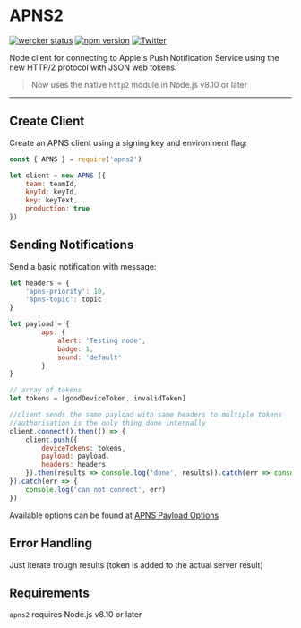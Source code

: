 APNS2
=====

[![wercker status](https://app.wercker.com/status/0e705662e5c35d51a971764fe3e27814/s/master "wercker status")](https://app.wercker.com/project/byKey/0e705662e5c35d51a971764fe3e27814)
[![npm version](https://badge.fury.io/js/apns2.svg)](https://badge.fury.io/js/apns2)
[![Twitter](https://img.shields.io/badge/twitter-@andrew_barba-blue.svg?style=flat)](http://twitter.com/andrew_barba)

Node client for connecting to Apple's Push Notification Service using the new HTTP/2 protocol with JSON web tokens.

> Now uses the native `http2` module in Node.js v8.10 or later

---

## Create Client

Create an APNS client using a signing key and environment flag:

```javascript
const { APNS } = require('apns2')

let client = new APNS ({
    team: teamId,
    keyId: keyId,
    key: keyText,
    production: true
})
```

## Sending Notifications

Send a basic notification with message:

```javascript
let headers = {
    'apns-priority': 10,
    'apns-topic': topic
}

let payload = {
        aps: {
            alert: 'Testing node',
            badge: 1,
            sound: 'default'
        }
}

// array of tokens
let tokens = [goodDeviceToken, invalidToken]

//client sends the same payload with same headers to multiple tokens
//authorisation is the only thing done internally
client.connect().then(() => {
    client.push({
        deviceTokens: tokens,
        payload: payload,
        headers: headers
    }).then(results => console.log('done', results)).catch(err => console.log('can not push', err))
}).catch(err => {
    console.log('can not connect', err)
})

```

Available options can be found at [APNS Payload Options](https://developer.apple.com/library/content/documentation/NetworkingInternet/Conceptual/RemoteNotificationsPG/PayloadKeyReference.html#//apple_ref/doc/uid/TP40008194-CH17-SW1)

## Error Handling

Just iterate trough results (token is added to the actual server result)


## Requirements

`apns2` requires Node.js v8.10 or later
